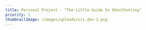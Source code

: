 ```yaml
---
title: Personal Project - "The Little Guide to Ghosthunting"
priority: 1
thumbnailImage: /images/uploads/vis_dev-2.png
---
```

